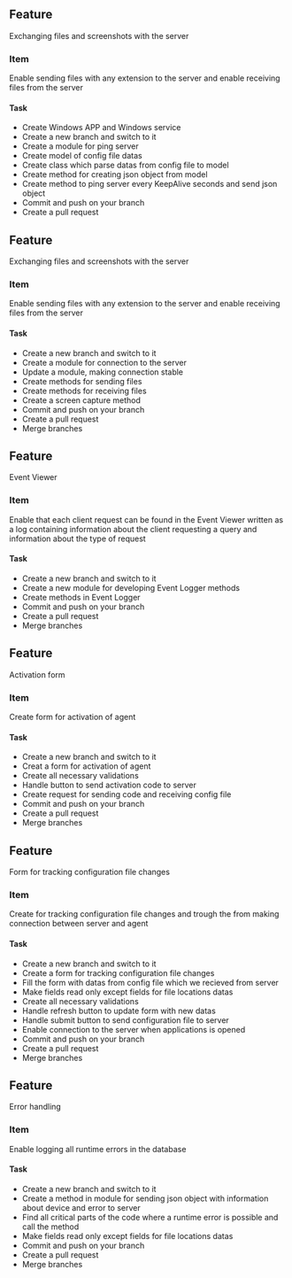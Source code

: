 ## Feature 

Exchanging files and  screenshots with the server

### Item 
Enable sending files with any extension to the server and enable receiving files from the server

#### Task

* Create Windows APP and Windows service
* Create a new branch and switch to it
* Create a module for ping  server
* Create model of config file datas  
* Create class which parse datas from config file to model
* Create method for creating json object from model
* Create method to ping server every KeepAlive seconds and send json object 
* Commit and push on your branch
* Create a pull request

## Feature 

Exchanging files and  screenshots with the server

### Item 
Enable sending files with any extension to the server and enable receiving files from the server

#### Task

* Create a new branch and switch to it
* Create a module for connection to the server
* Update a module, making connection stable 
* Create methods for sending files
* Create methods for receiving files
* Create a screen capture method
* Commit and push on your branch
* Create a pull request
* Merge branches 

## Feature 

Event Viewer

### Item 
Enable that each client request can be found in the Event Viewer written as a log containing information about the client requesting a query and information about the type of request

#### Task

* Create a new branch and switch to it
* Create a new module for developing Event Logger methods 
* Create methods in Event Logger
* Commit and push on your branch
* Create a pull request
* Merge branches 

## Feature 

Activation form 

### Item 
Create form for activation of agent 

#### Task

* Create a new branch and switch to it
* Creat a form for activation of agent 
* Create all necessary validations 
* Handle button to send activation code to server 
* Create request for sending code and receiving config file 
* Commit and push on your branch
* Create a pull request
* Merge branches 

## Feature 

Form for tracking configuration file changes

### Item 
Create for tracking configuration file changes and trough the from making connection between server and agent

#### Task

* Create a new branch and switch to it
* Create a form for tracking configuration file changes
* Fill the form with datas from config file which we recieved from server 
* Make fields read only except fields for file locations datas 
* Create all necessary validations 
* Handle refresh button to update form with new datas
* Handle submit button to send configuration file to server
* Enable connection to the server when applications is opened
* Commit and push on your branch
* Create a pull request
* Merge branches 

## Feature 

Error handling

### Item 
Enable logging all runtime errors in the database

#### Task

* Create a new branch and switch to it
* Create a method in module for sending json object with information about device and error to server
* Find all critical parts of the code where a runtime error is possible and call the method
* Make fields read only except fields for file locations datas 
* Commit and push on your branch
* Create a pull request
* Merge branches 
